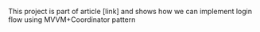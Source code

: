 This project is part of article [link] and shows how we can implement login flow using MVVM+Coordinator pattern
